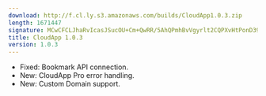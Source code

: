 ```yaml
---
download: http://f.cl.ly.s3.amazonaws.com/builds/CloudApp1.0.3.zip
length: 1671447
signature: MCwCFCLJhaRvIcasJSucOU+Cm+QwRR/5AhQPmhBvVgyrlt2CQPXvHtPonD39ZQ==
title: CloudApp 1.0.3
version: 1.0.3
---
```


- Fixed: Bookmark API connection.
- New: CloudApp Pro error handling.
- New: Custom Domain support.
